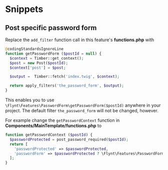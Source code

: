 # Snippets

## Post specific password form

Replace the `add_filter` function call in this feature's **functions.php** with

```php
@codingStandardsIgnoreLine
function getPasswordForm ($postId = null) {
  $context = Timber::get_context();
  $post = new Post($postId);
  $context['post'] = $post;

  $output =  Timber::fetch('index.twig', $context);

  return apply_filters('the_password_form', $output);
}
```

This enables you to use `\Flynt\Features\PasswordForm\getPasswordForm($postId)` anywhere in your project. The default filter `the_password_form` will not be changed, however.

For example change the `getPasswordContext` function in **Components/MainTemplate/functions.php** to

```php
function getPasswordContext ($postId) {
  $passwordProtected = post_password_required($postId);
  return [
    'passwordProtected' => $passwordProtected,
    'passwordForm' => $passwordProtected ? \Flynt\Features\PasswordForm\getPasswordForm() : ''
  ];
}
```
